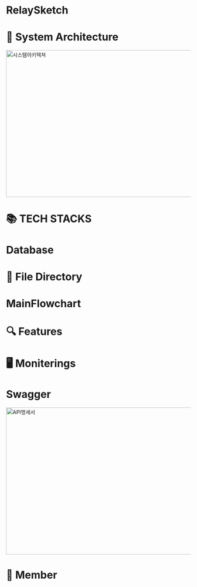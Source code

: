 # RelaySketch


# 📌 System Architecture
<img src="/path/to/img.png" width="600px" height="400px" title="px(픽셀) 크기 설정" alt="시스템아키텍쳐"></img><br/>


# 📚 TECH STACKS



# Database



# 📂 File Directory



# MainFlowchart



# 🔍 Features



# 🖥️ Moniterings



# Swagger
<img src="/path/to/img.png" width="600px" height="400px" title="px(픽셀) 크기 설정" alt="API명세서"></img><br/>



# 👫 Member
